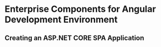 # Enterprise Components for Angular Development Environment

## Creating an ASP.NET CORE SPA Application
